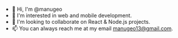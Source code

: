 - 👋 Hi, I'm @manugeo
- 👀 I'm interested in web and mobile development.
- 💞️ I'm looking to collaborate on React & Node.js projects.
- 📫 You can always reach me at my email manugeo13@gmail.com.

<!---
manugeo/manugeo is a ✨ special ✨ repository because its `README.md` (this file) appears on your GitHub profile.
You can click the Preview link to take a look at your changes.
--->
